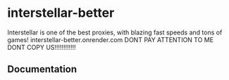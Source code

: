 # interstellar-better
Interstellar is one of the best proxies, with blazing fast speeds and tons of games! interstellar-better.onrender.com
DONT PAY ATTENTION TO ME DONT COPY US!!!!!!!!!!!!

## Documentation

